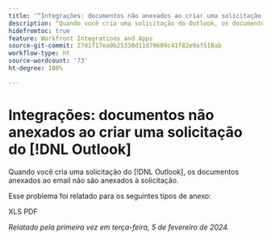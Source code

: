 ```yaml
---
title: '“Integrações: documentos não anexados ao criar uma solicitação do Outlook”'
description: “Quando você cria uma solicitação do Outlook, os documentos anexados ao email não são anexados à solicitação.”
hidefromtoc: true
feature: Workfront Integrations and Apps
source-git-commit: 27d1f17ea0b25330d11d79609c41f82e9af518ab
workflow-type: ht
source-wordcount: '73'
ht-degree: 100%

---
```



# Integrações: documentos não anexados ao criar uma solicitação do [!DNL Outlook]

Quando você cria uma solicitação do [!DNL Outlook], os documentos anexados ao email não são anexados à solicitação.

Esse problema foi relatado para os seguintes tipos de anexo:

XLS
PDF

_Relatado pela primeira vez em terça-feira, 5 de fevereiro de 2024._
